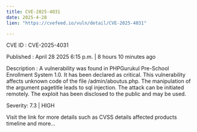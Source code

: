 ```yaml
---
title: CVE-2025-4031
date: 2025-4-28
lien: "https://cvefeed.io/vuln/detail/CVE-2025-4031"

---
```


CVE ID : CVE-2025-4031

Published :  April 28
2025
6:15 p.m. | 8 hours
10 minutes ago

Description : A vulnerability was found in PHPGurukul Pre-School Enrollment System 1.0. It has been declared as critical. This vulnerability affects unknown code of the file /admin/aboutus.php. The manipulation of the argument pagetitle leads to sql injection. The attack can be initiated remotely. The exploit has been disclosed to the public and may be used.

Severity: 7.3 | HIGH

Visit the link for more details
such as CVSS details
affected products
timeline
and more...
